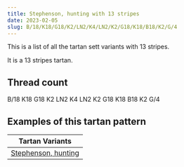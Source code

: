 ```yaml
---
title: Stephenson, hunting with 13 stripes
date: 2023-02-05
slug: B/18/K18/G18/K2/LN2/K4/LN2/K2/G18/K18/B18/K2/G/4
---
```

This is a list of all the tartan sett variants with 13 stripes.

It is a 13 stripes tartan.


## Thread count
B/18 K18 G18 K2 LN2 K4 LN2 K2 G18 K18 B18 K2 G/4

## Examples of this tartan pattern

| Tartan Variants |
|---------------|
| [Stephenson, hunting](/variants/b/18/k18/g18/k2/ln2/k4/ln2/k2/g18/k18/b18/k2/g/4-b304080-g008000-k000000-lne0e0e0)||
